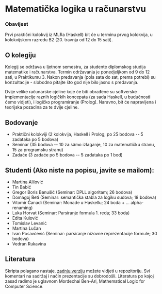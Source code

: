 # Matematička logika u računarstvu

### Obavijest

Prvi praktični kolokvij iz MLRa (Haskell) bit će u terminu prvog kolokvija, u kolokvijskom razredu B2 (20. travnja od 12 do 15 sati).

## O kolegiju

Kolegij se održava u ljetnom semestru, za studente diplomskog studija matematike i računarstva.
Termin održavanja je ponedjeljkom od 9 do 12 sati, u Praktikumu 3.
Nakon predavanja (pola sata do sat, prema potrebi) su konzultacije - slobodno pitajte što god nije bilo jasno s predavanja.

Dvije velike računarske cjeline koje će biti obrađene su softverske implementacije raznih logičkih koncepata
(za sada Haskell, u budućnosti ćemo vidjeti), i logičko programiranje (Prolog).
Naravno, bit će napravljena i teorijska pozadina za te dvije cjeline.

## Bodovanje

* Praktični kolokviji (2 kolokvija, Haskell i Prolog, po 25 bodova -- 5 zadataka po 5 bodova)
* Seminar (35 bodova -- 10 za sâmo izlaganje, 10 za matematičku stranu, 15 za programsku stranu)
* Zadaće (3 zadaće po 5 bodova -- 5 zadataka po 1 bod)

## Studenti (Ako niste na popisu, javite se mailom):

* Martina Alilović
* Tin Babić
* Gregor Boris Banušić (Seminar: DPLL algoritam; 26 bodova)
* Domagoj Beti (Seminar: semantička stabla za logiku sudova; 18 bodova)
* Vitomir Čanadi (Seminar: Monade u Haskellu; 24 boda + ... alpha-renaming)
* Luka Horvat (Seminar: Parsiranje formula 1. reda; 33 boda)
* Edita Kulović
* Tomislav Levanić
* Martina Lučan
* Ivan Posavčević (Seminar: parsiranje nizovne reprezentacije formule; 30 bodova)
* Vedran Rukavina

## Literatura

Skripta polagano nastaje, [zadnju verziju](https://github.com/vedgar/mlr/blob/master/Skripta/main.pdf) možete vidjeti u repozitoriju. Svi komentari na sadržaj i način prezentacije su dobrodošli. Literatura po kojoj zasad radimo je uglavnom Mordechai Ben-Ari, Mathematical Logic for Computer Science.

